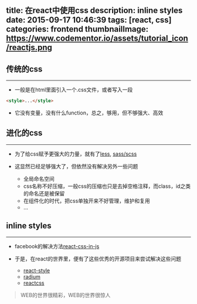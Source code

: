 title: 在react中使用css
description: inline styles
date: 2015-09-17 10:46:39
tags: [react, css]
categories: frontend
thumbnailImage: https://www.codementor.io/assets/tutorial_icon/reactjs.png
---

## 传统的css
---

* 一般是在html里面引入一个.css文件，或者写入一段
```html
<style>...</style>
```

* 它没有变量，没有什么function，总之，够用，但不够强大、高效

<!-- more -->

## 进化的css
---

* 为了给css赋予更强大的力量，就有了[less](http://lesscss.org/), [sass/scss](http://sass-lang.com/)

* 这显然已经足够强大了，但依然没有解决另外一些问题
    * 全局命名空间
    * css名称不好压缩，一般css的压缩也只是去掉空格注释，而class，id之类的命名还是被保留
    * 在组件化的时代，把css单独开来不好管理，维护和复用
    * ...

## inline styles
---

* facebook的解决方法[react-css-in-js](https://speakerdeck.com/vjeux/react-css-in-js)

* 于是，在react的世界里，便有了这些优秀的开源项目来尝试解决这些问题
    * [react-style](https://github.com/js-next/react-style)
    * [radium](https://github.com/FormidableLabs/radium)
    * [reactcss](https://github.com/casesandberg/reactcss)

> WEB的世界很精彩，WEB的世界很惊人

